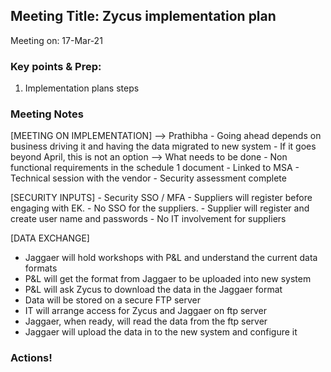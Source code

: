 ## Meeting Title: Zycus implementation plan 
Meeting on: 17-Mar-21 

### Key points & Prep:
1. Implementation plans steps 

### Meeting Notes

[MEETING ON IMPLEMENTATION]
--> Prathibha
    - Going ahead depends on business driving it and having the data migrated to new system 
    - If it goes beyond April, this is not an option
--> What needs to be done
    - Non functional requirements in the schedule 1 document - Linked to MSA
    - Technical session with the vendor
    - Security assessment complete

[SECURITY INPUTS]
    - Security SSO / MFA
    - Suppliers will register before engaging with EK.
    - No SSO for the suppliers. 
    - Supplier will register and create user name and passwords
    - No IT involvement for suppliers

[DATA EXCHANGE]
- Jaggaer will hold workshops with P&L and understand the current data formats
- P&L will get the format from Jaggaer to be uploaded into new system
- P&L will ask Zycus to download the data in the Jaggaer format
- Data will be stored on a secure FTP server
- IT will arrange access for Zycus and Jaggaer on ftp server
- Jaggaer, when ready, will read the data from the ftp server
- Jaggaer will upload the data in to the new system and configure it 

### Actions!

